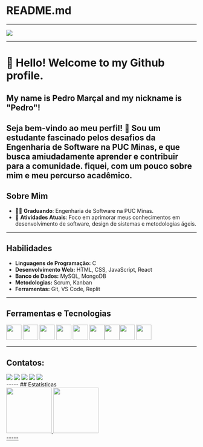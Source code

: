 # README.md

<!--- Olá, esse é meu readme, fique à vontade para utilizá-lo como quiser! -->

-----



<img src="designguthub.png" >


-----
# 👋 Hello! Welcome to my Github profile.
## My name is Pedro Marçal and my nickname is "Pedro"!


Seja bem-vindo ao meu perfil! 👋 Sou um estudante fascinado pelos desafios da Engenharia de Software na PUC Minas, e que busca amiudadamente aprender e contribuir para a comunidade. fiquei, com um pouco sobre mim e meu percurso acadêmico.
-----
## Sobre Mim

- 👨‍🎓 **Graduando**: Engenharia de Software na PUC Minas.
- 🌱 **Atividades Atuais**: Foco em aprimorar meus conhecimentos em desenvolvimento de software, design de sistemas e metodologias ágeis.
-----
## Habilidades

- **Linguagens de Programação:** C
- **Desenvolvimento Web:** HTML, CSS, JavaScript, React
- **Banco de Dados:** MySQL, MongoDB
- **Metodologias:** Scrum, Kanban
- **Ferramentas:** Git, VS Code, Replit
-----

## Ferramentas e Tecnologias

<img loading="lazy" src="https://github.com/mariaoliveira27/mariaoliveira27/assets/161609445/9bd74ec6-24db-4c40-b2b4-fb89033f0039" width="40" height="40"/>  <img src="https://github.com/mariaoliveira27/mariaoliveira27/assets/161609445/f2df1111-11a9-4e3e-b3e4-6b578dc3a1c8" width="40" height="40"/>  <img src="https://github.com/mariaoliveira27/mariaoliveira27/assets/161609445/0e92a60b-953b-48f4-9a86-0bb51a52667b" width="40" height="40" /> <img src="https://github.com/mariaoliveira27/mariaoliveira27/assets/161609445/35e24d20-a1e4-4486-bacf-c904da4f14c6"  width="40" height="40" /> <img src="https://github.com/mariaoliveira27/mariaoliveira27/assets/161609445/88ac7d7b-d0f9-46d6-8fce-13125d0506af"  width="40" height="40"/> <img src="https://github.com/mariaoliveira27/mariaoliveira27/assets/161609445/df39a846-4b91-4152-98ba-edacdcef62c4"  width="40" height="40" /><img src="https://github.com/mariaoliveira27/mariaoliveira27/assets/161609445/2c1acbd3-c55f-471c-8f1f-6395de2515c1"  width="40" height="40" /><img src="https://cdn.jsdelivr.net/gh/devicons/devicon@latest/icons/bootstrap/bootstrap-original-wordmark.svg" width="40" height="40" />  <img src="https://github.com/mariaoliveira27/mariaoliveira27/assets/161609445/56d63c1f-270c-4ad5-a4f6-5cf171602f40" width="40" height="40" />
          
                    
-----
## Contatos:

<div>
<a href="https://www.youtube.com/PedroMarcalgamese" target="_blank"><img loading="lazy" src="https://img.shields.io/badge/YouTube-FF0000?style=for-the-badge&logo=youtube&logoColor=white" target="_blank"></a>
<a href="https://www.instagram.com/Marcalzin.?igsh=MTM3cjR5OXBydjY5Ng==" target="_blank"><img loading="lazy" src="https://img.shields.io/badge/-Instagram-%23E4405F?style=for-the-badge&logo=instagram&logoColor=white" target="_blank"></a>
<a href="https://www.twitch.tv/seu-usuário-aqui" target="_blank"><img loading="lazy" src="https://img.shields.io/badge/Twitch-9146FF?style=for-the-badge&logo=twitch&logoColor=white" target="_blank"></a>
<a href = "mailto:Pedromarcal4@gmail.com"><img loading="lazy" src="https://img.shields.io/badge/Gmail-D14836?style=for-the-badge&logo=gmail&logoColor=white" target="_blank"></a>
<a href="https://www.linkedin.com/in/pedro-ballesteros-4b342b246/" target="_blank"><img loading="lazy" src="https://img.shields.io/badge/-LinkedIn-%230077B5?style=for-the-badge&logo=linkedin&logoColor=white" target="_blank"></a>
</div>  
-----
## Estatísticas

<div>
<a href="https://github.com/Netroxx">
<img loading="lazy" height="120em" src="https://github-readme-stats.vercel.app/api/top-langs/?username=mariaoliveira27&layout=compact&langs_count=7&theme=dracula"/>
<img loading="lazy" height="120em" src="https://github-readme-stats.vercel.app/api?username=mariaoliveira27&show_icons=true&theme=dracula&include_all_commits=true&count_private=true"/>
</div>
-----
